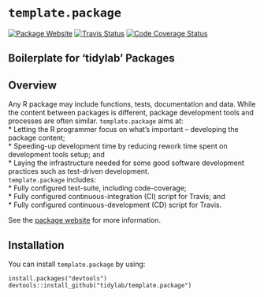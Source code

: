 
# `template.package`

<!-- badges: start -->

[![Package
Website](https://img.shields.io/badge/Package%20Website-Click--Here-9cf.svg)](https://tidylab.github.io/template.package/)
[![Travis
Status](https://travis-ci.org/tidylab/template.package.svg?branch=master)](https://travis-ci.org/tidylab/template.package)
[![Code Coverage
Status](https://codecov.io/gh/tidylab/template.package/branch/master/graph/badge.svg)](https://codecov.io/github/tidylab/template.package/?branch=master)
<!-- badges: end -->

## Boilerplate for ‘tidylab’ Packages

## Overview

Any R package may include functions, tests, documentation and data.
While the content between packages is different, package development
tools and processes are often similar. `template.package` aims at:  
\* Letting the R programmer focus on what’s important – developing the
package content;  
\* Speeding-up development time by reducing rework time spent on
development tools setup; and  
\* Laying the infrastructure needed for some good software development
practices such as test-driven development.  
`template.package` includes:  
\* Fully configured test-suite, including code-coverage;  
\* Fully configured continuous-integration (CI) script for Travis; and  
\* Fully configured continuous-development (CD) script for Travis.

See the [package website](https://tidylab.github.io/template.package/)
for more information.

## Installation

You can install `template.package` by using:

    install.packages("devtools")
    devtools::install_github("tidylab/template.package")
